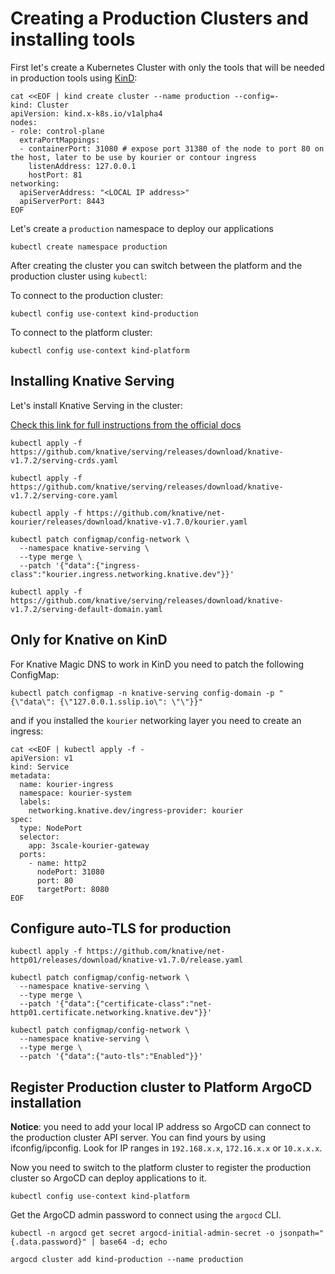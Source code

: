 # Creating a Production Clusters and installing tools


First let's create a Kubernetes Cluster with only the tools that will be needed in production tools using [KinD](https://kind.sigs.k8s.io/):

```
cat <<EOF | kind create cluster --name production --config=-
kind: Cluster
apiVersion: kind.x-k8s.io/v1alpha4
nodes:
- role: control-plane
  extraPortMappings:
  - containerPort: 31080 # expose port 31380 of the node to port 80 on the host, later to be use by kourier or contour ingress
    listenAddress: 127.0.0.1
    hostPort: 81
networking:
  apiServerAddress: "<LOCAL IP address>"
  apiServerPort: 8443    
EOF
```

Let's create a `production` namespace to deploy our applications
```
kubectl create namespace production
```

After creating the cluster you can switch between the platform and the production cluster using `kubectl`:

To connect to the production cluster: 
```
kubectl config use-context kind-production
```

To connect to the platform cluster: 
```
kubectl config use-context kind-platform
```

## Installing Knative Serving

Let's install Knative Serving in the cluster: 

[Check this link for full instructions from the official docs](https://knative.dev/docs/install/yaml-install/serving/install-serving-with-yaml/#prerequisites)

```
kubectl apply -f https://github.com/knative/serving/releases/download/knative-v1.7.2/serving-crds.yaml

```

```
kubectl apply -f https://github.com/knative/serving/releases/download/knative-v1.7.2/serving-core.yaml

```

```
kubectl apply -f https://github.com/knative/net-kourier/releases/download/knative-v1.7.0/kourier.yaml

```

```
kubectl patch configmap/config-network \
  --namespace knative-serving \
  --type merge \
  --patch '{"data":{"ingress-class":"kourier.ingress.networking.knative.dev"}}'

```


```
kubectl apply -f https://github.com/knative/serving/releases/download/knative-v1.7.2/serving-default-domain.yaml

```

## Only for Knative on KinD
For Knative Magic DNS to work in KinD you need to patch the following ConfigMap:

```
kubectl patch configmap -n knative-serving config-domain -p "{\"data\": {\"127.0.0.1.sslip.io\": \"\"}}"
```

and if you installed the `kourier` networking layer you need to create an ingress:

```
cat <<EOF | kubectl apply -f -
apiVersion: v1
kind: Service
metadata:
  name: kourier-ingress
  namespace: kourier-system
  labels:
    networking.knative.dev/ingress-provider: kourier
spec:
  type: NodePort
  selector:
    app: 3scale-kourier-gateway
  ports:
    - name: http2
      nodePort: 31080
      port: 80
      targetPort: 8080
EOF
```

## Configure auto-TLS for production

```
kubectl apply -f https://github.com/knative/net-http01/releases/download/knative-v1.7.0/release.yaml

```

```
kubectl patch configmap/config-network \
  --namespace knative-serving \
  --type merge \
  --patch '{"data":{"certificate-class":"net-http01.certificate.networking.knative.dev"}}'

```

```
kubectl patch configmap/config-network \
  --namespace knative-serving \
  --type merge \
  --patch '{"data":{"auto-tls":"Enabled"}}'

```

## Register Production cluster to Platform ArgoCD installation

**Notice**: you need to add your local IP address so ArgoCD can connect to the production cluster API server. You can find yours by using ifconfig/ipconfig. Look for IP ranges in `192.168.x.x`, `172.16.x.x` or `10.x.x.x`. 

Now you need to switch to the platform cluster to register the production cluster so ArgoCD can deploy applications to it.

```
kubectl config use-context kind-platform
```

Get the ArgoCD admin password to connect using the `argocd` CLI. 

```
kubectl -n argocd get secret argocd-initial-admin-secret -o jsonpath="{.data.password}" | base64 -d; echo
```

```
argocd cluster add kind-production --name production
```

